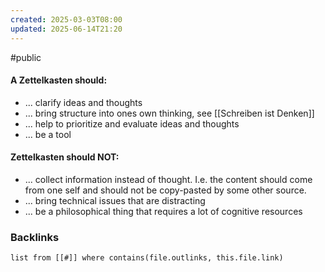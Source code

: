 ```yaml
---
created: 2025-03-03T08:00
updated: 2025-06-14T21:20
---
```

#public
#### A Zettelkasten should:
- ... clarify ideas and thoughts
- ... bring structure into ones own thinking, see [[Schreiben ist Denken]]
- ... help to prioritize and evaluate ideas and thoughts
- ... be a tool

#### Zettelkasten should NOT:
- ... collect information instead of thought. I.e. the content should come from one self and should not be copy-pasted by some other source. 
- ... bring technical issues that are distracting
- ... be a philosophical thing that requires a lot of cognitive resources

### Backlinks
```dataview 
list from [[#]] where contains(file.outlinks, this.file.link)
```

